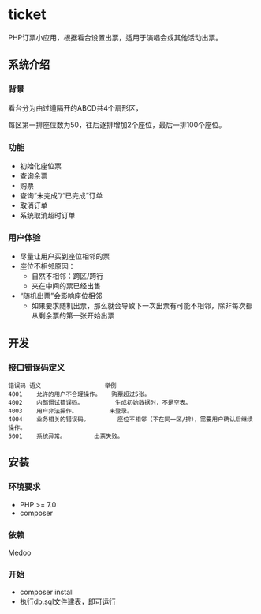 # ticket
PHP订票小应用，根据看台设置出票，适用于演唱会或其他活动出票。


## 系统介绍
### 背景
看台分为由过道隔开的ABCD共4个扇形区，

每区第一排座位数为50，往后逐排增加2个座位，最后一排100个座位。
### 功能
- 初始化座位票
- 查询余票
- 购票
- 查询“未完成”/“已完成”订单
- 取消订单
- 系统取消超时订单
### 用户体验
- 尽量让用户买到座位相邻的票
- 座位不相邻原因：
    - 自然不相邻：跨区/跨行
    - 夹在中间的票已经出售
- “随机出票”会影响座位相邻
    - 如果要求随机出票，那么就会导致下一次出票有可能不相邻，除非每次都从剩余票的第一张开始出票

## 开发
### 接口错误码定义
    错误码	语义                  举例
    4001	允许的用户不合理操作。   购票超过5张。
    4002	内部调试错误码。	     生成初始数据时，不是空表。
    4003	用户非法操作。         未登录。
    4004	业务相关的错误码。	     座位不相邻（不在同一区/排），需要用户确认后继续操作。
    5001	系统异常。	     出票失败。
    
## 安装
### 环境要求
- PHP >= 7.0
- composer
### 依赖
Medoo
### 开始
- composer install
- 执行db.sql文件建表，即可运行
